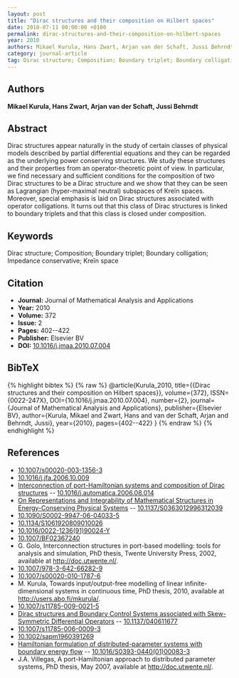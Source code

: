 ```yaml
---
layout: post
title: "Dirac structures and their composition on Hilbert spaces"
date: 2010-07-11 00:00:00 +0100
permalink: dirac-structures-and-their-composition-on-hilbert-spaces
year: 2010
authors: Mikael Kurula, Hans Zwart, Arjan van der Schaft, Jussi Behrndt
category: journal-article
tag: Dirac structure; Composition; Boundary triplet; Boundary colligation; Impedance conservative; Kreĭn space
---
```

 
## Authors
**Mikael Kurula, Hans Zwart, Arjan van der Schaft, Jussi Behrndt**
 
## Abstract
Dirac structures appear naturally in the study of certain classes of physical models described by partial differential equations and they can be regarded as the underlying power conserving structures. We study these structures and their properties from an operator-theoretic point of view. In particular, we find necessary and sufficient conditions for the composition of two Dirac structures to be a Dirac structure and we show that they can be seen as Lagrangian (hyper-maximal neutral) subspaces of Kreĭn spaces. Moreover, special emphasis is laid on Dirac structures associated with operator colligations. It turns out that this class of Dirac structures is linked to boundary triplets and that this class is closed under composition.
 
## Keywords
Dirac structure; Composition; Boundary triplet; Boundary colligation; Impedance conservative; Kreĭn space
 
## Citation
- **Journal:** Journal of Mathematical Analysis and Applications
- **Year:** 2010
- **Volume:** 372
- **Issue:** 2
- **Pages:** 402--422
- **Publisher:** Elsevier BV
- **DOI:** [10.1016/j.jmaa.2010.07.004](https://doi.org/10.1016/j.jmaa.2010.07.004)
 
## BibTeX
{% highlight bibtex %}
{% raw %}
@article{Kurula_2010,
  title={{Dirac structures and their composition on Hilbert spaces}},
  volume={372},
  ISSN={0022-247X},
  DOI={10.1016/j.jmaa.2010.07.004},
  number={2},
  journal={Journal of Mathematical Analysis and Applications},
  publisher={Elsevier BV},
  author={Kurula, Mikael and Zwart, Hans and van der Schaft, Arjan and Behrndt, Jussi},
  year={2010},
  pages={402--422}
}
{% endraw %}
{% endhighlight %}
 
## References
- [10.1007/s00020-003-1356-3](https://doi.org/10.1007/s00020-003-1356-3)
- [10.1016/j.jfa.2006.10.009](https://doi.org/10.1016/j.jfa.2006.10.009)
- [Interconnection of port-Hamiltonian systems and composition of Dirac structures](interconnection-of-port-hamiltonian-systems-and-composition-of-dirac-structures) -- [10.1016/j.automatica.2006.08.014](https://doi.org/10.1016/j.automatica.2006.08.014)
- [On Representations and Integrability of Mathematical Structures in Energy-Conserving Physical Systems](on-representations-and-integrability-of-mathematical-structures-in-energy-conserving-physical-systems) -- [10.1137/S0363012996312039](https://doi.org/10.1137/S0363012996312039)
- [10.1090/S0002-9947-06-04033-5](https://doi.org/10.1090/S0002-9947-06-04033-5)
- [10.1134/S1061920809010026](https://doi.org/10.1134/S1061920809010026)
- [10.1016/0022-1236(91)90024-Y](https://doi.org/10.1016/0022-1236(91)90024-Y)
- [10.1007/BF02367240](https://doi.org/10.1007/BF02367240)
- G. Golo, Interconnection structures in port-based modelling: tools for analysis and simulation, PhD thesis, Twente University Press, 2002, available at http://doc.utwente.nl/.
- [10.1007/978-3-642-66282-9](https://doi.org/10.1007/978-3-642-66282-9)
- [10.1007/s00020-010-1787-6](https://doi.org/10.1007/s00020-010-1787-6)
- M. Kurula, Towards input/output-free modelling of linear infinite-dimensional systems in continuous time, PhD thesis, 2010, available at http://users.abo.fi/mkurula/.
- [10.1007/s11785-009-0021-5](https://doi.org/10.1007/s11785-009-0021-5)
- [Dirac structures and Boundary Control Systems associated with Skew-Symmetric Differential Operators](dirac-structures-and-boundary-control-systems-associated-with-skew-symmetric-differential-operators) -- [10.1137/040611677](https://doi.org/10.1137/040611677)
- [10.1007/s11785-006-0009-3](https://doi.org/10.1007/s11785-006-0009-3)
- [10.1002/sapm1960391269](https://doi.org/10.1002/sapm1960391269)
- [Hamiltonian formulation of distributed-parameter systems with boundary energy flow](hamiltonian-formulation-of-distributed-parameter-systems-with-boundary-energy-flow) -- [10.1016/S0393-0440(01)00083-3](https://doi.org/10.1016/S0393-0440(01)00083-3)
- J.A. Villegas, A port-Hamiltonian approach to distributed parameter systems, PhD thesis, May 2007, available at http://doc.utwente.nl/.

